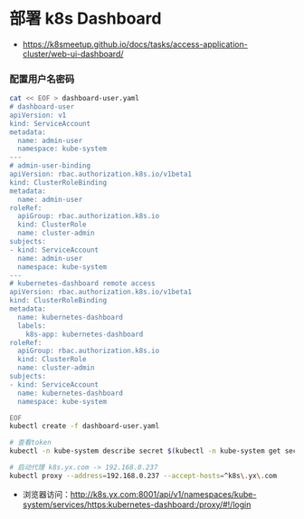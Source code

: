 # 部署 k8s Dashboard

* https://k8smeetup.github.io/docs/tasks/access-application-cluster/web-ui-dashboard/

### 配置用户名密码

``` bash
cat << EOF > dashboard-user.yaml
# dashboard-user
apiVersion: v1
kind: ServiceAccount
metadata:
  name: admin-user
  namespace: kube-system
---
# admin-user-binding
apiVersion: rbac.authorization.k8s.io/v1beta1
kind: ClusterRoleBinding
metadata:
  name: admin-user
roleRef:
  apiGroup: rbac.authorization.k8s.io
  kind: ClusterRole
  name: cluster-admin
subjects:
- kind: ServiceAccount
  name: admin-user
  namespace: kube-system
---
# kubernetes-dashboard remote access
apiVersion: rbac.authorization.k8s.io/v1beta1
kind: ClusterRoleBinding
metadata:
  name: kubernetes-dashboard
  labels:
    k8s-app: kubernetes-dashboard
roleRef:
  apiGroup: rbac.authorization.k8s.io
  kind: ClusterRole
  name: cluster-admin
subjects:
- kind: ServiceAccount
  name: kubernetes-dashboard
  namespace: kube-system

EOF
kubectl create -f dashboard-user.yaml

# 查看token
kubectl -n kube-system describe secret $(kubectl -n kube-system get secret | grep admin-user | awk '{print $1}')

# 启动代理 k8s.yx.com -> 192.168.0.237
kubectl proxy --address=192.168.0.237 --accept-hosts=^k8s\.yx\.com
```
* 浏览器访问：http://k8s.yx.com:8001/api/v1/namespaces/kube-system/services/https:kubernetes-dashboard:/proxy/#!/login
